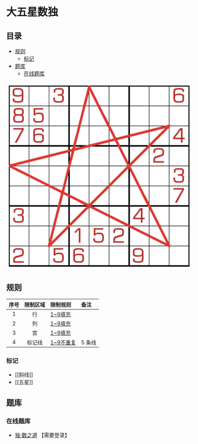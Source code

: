 # 大五星数独
<!-- START doctoc generated TOC please keep comment here to allow auto update -->
<!-- DON'T EDIT THIS SECTION, INSTEAD RE-RUN doctoc TO UPDATE -->
## 目录

- [规则](#%E8%A7%84%E5%88%99)
  - [标记](#%E6%A0%87%E8%AE%B0)
- [题库](#%E9%A2%98%E5%BA%93)
  - [在线题库](#%E5%9C%A8%E7%BA%BF%E9%A2%98%E5%BA%93)

<!-- END doctoc generated TOC please keep comment here to allow auto update -->

![题](../../../../images/sudoku/大五星数独.png)

## 规则

| 序号  | 限制区域 | 限制规则     | 备注   |
|:---:|:----:|:---------|:-----|
|  1  |  行   | [1~9填充]  |      |
|  2  |  列   | [1~9填充]  |      |
|  3  |  宫   | [1~9填充]  |      |
|  4  | 标记线  | [1~9不重复] | 5 条线 |

### 标记

- [[斜线]]
- [[五星]]

## 题库

### 在线题库

- [独·数之道](http://www.sudokufans.org.cn/lx/game.index.php?type=5x1) 【需要登录】

[1~9填充]: ../../../../rules.md#1to9填充

[1~9不重复]: ../../../../rules.md#1to9不重复
